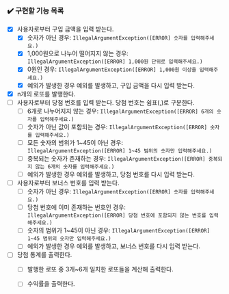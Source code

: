 ### ✔️ 구현할 기능 목록

- [x] 사용자로부터 구입 금액을 입력 받는다.
  - [x] 숫자가 아닌 경우:  `IllegalArgumentException([ERROR] 숫자를 입력해주세요.)`
  - [x] 1,000원으로 나누어 떨어지지 않는 경우:  `IllegalArgumentException([ERROR] 1,000원 단위로 입력해주세요.)`
  - [x] 0원인 경우:  `IllegalArgumentException([ERROR] 1,000원 이상을 입력해주세요.)`
  - [x] 예외가 발생한 경우 예외를 발생하고, 구입 금액을 다시 입력 받는다.
- [x] n개의 로또를 발행한다.
- [ ] 사용자로부터 당첨 번호를 입력 받는다. 당첨 번호는 쉼표(,)로 구분한다.
  - [ ] 6개로 나누어지지 않는 경우:  `IllegalArgumentException([ERROR] 6개의 숫자를 입력해주세요.)`
  - [ ] 숫자가 아닌 값이 포함되는 경우:  `IllegalArgumentException([ERROR] 숫자를 입력해주세요.)`
  - [ ] 모든 숫자의 범위가 1~45이 아닌 경우:  `IllegalArgumentException([ERROR] 1~45 범위의 숫자만 입력해주세요.)`
  - [ ] 중복되는 숫자가 존재하는 경우:  `IllegalArgumentException([ERROR] 중복되지 않는 6개의 숫자를 입력해주세요.)`
  - [ ] 예외가 발생한 경우 예외를 발생하고, 당첨 번호를 다시 입력 받는다.
- [ ] 사용자로부터 보너스 번호를 입력 받는다.
  - [ ] 숫자가 아닌 경우:  `IllegalArgumentException([ERROR] 숫자를 입력해주세요.)`
  - [ ] 당첨 번호에 이미 존재하는 번호인 경우:  `IllegalArgumentException([ERROR] 당첨 번호에 포함되지 않는 번호를 입력해주세요.)`
  - [ ] 숫자의 범위가 1~45이 아닌 경우:  `IllegalArgumentException([ERROR] 1~45 범위의 숫자만 입력해주세요.)`
  - [ ] 예외가 발생한 경우 예외를 발생하고, 보너스 번호를 다시 입력 받는다. 
- [ ] 당첨 통계를 출력한다.
  - [ ] 발행한 로또 중 3개~6개 일치한 로또들을 계산해 출력한다.
  - [ ] 수익률을 출력한다.

